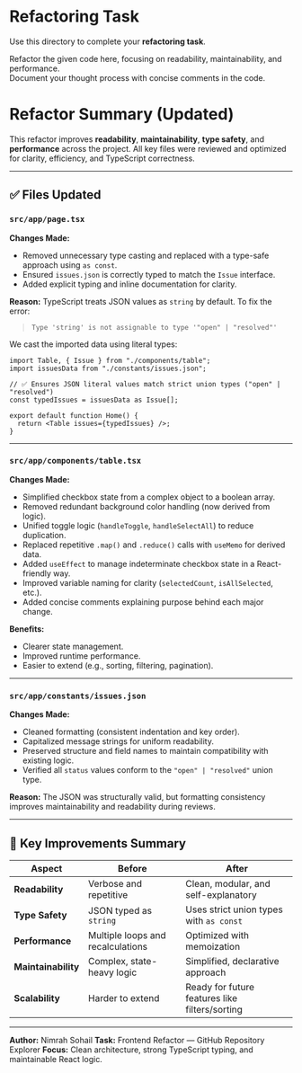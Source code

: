 # Refactoring Task

Use this directory to complete your **refactoring task**.

Refactor the given code here, focusing on readability, maintainability, and performance.  
Document your thought process with concise comments in the code.


# Refactor Summary (Updated)

This refactor improves **readability**, **maintainability**, **type safety**, and **performance** across the project.
All key files were reviewed and optimized for clarity, efficiency, and TypeScript correctness.

---

## ✅ Files Updated

### `src/app/page.tsx`

**Changes Made:**

* Removed unnecessary type casting and replaced with a type-safe approach using `as const`.
* Ensured `issues.json` is correctly typed to match the `Issue` interface.
* Added explicit typing and inline documentation for clarity.

**Reason:**
TypeScript treats JSON values as `string` by default.
To fix the error:

> `Type 'string' is not assignable to type '"open" | "resolved"'`

We cast the imported data using literal types:

```tsx
import Table, { Issue } from "./components/table";
import issuesData from "./constants/issues.json";

// ✅ Ensures JSON literal values match strict union types ("open" | "resolved")
const typedIssues = issuesData as Issue[];

export default function Home() {
  return <Table issues={typedIssues} />;
}
```

---

### `src/app/components/table.tsx`

**Changes Made:**

* Simplified checkbox state from a complex object to a boolean array.
* Removed redundant background color handling (now derived from logic).
* Unified toggle logic (`handleToggle`, `handleSelectAll`) to reduce duplication.
* Replaced repetitive `.map()` and `.reduce()` calls with `useMemo` for derived data.
* Added `useEffect` to manage indeterminate checkbox state in a React-friendly way.
* Improved variable naming for clarity (`selectedCount`, `isAllSelected`, etc.).
* Added concise comments explaining purpose behind each major change.

**Benefits:**

* Clearer state management.
* Improved runtime performance.
* Easier to extend (e.g., sorting, filtering, pagination).

---

### `src/app/constants/issues.json`

**Changes Made:**

* Cleaned formatting (consistent indentation and key order).
* Capitalized message strings for uniform readability.
* Preserved structure and field names to maintain compatibility with existing logic.
* Verified all `status` values conform to the `"open" | "resolved"` union type.

**Reason:**
The JSON was structurally valid, but formatting consistency improves maintainability and readability during reviews.

---

## 🧠 Key Improvements Summary

| Aspect              | Before                            | After                                          |
| ------------------- | --------------------------------- | ---------------------------------------------- |
| **Readability**     | Verbose and repetitive            | Clean, modular, and self-explanatory           |
| **Type Safety**     | JSON typed as `string`            | Uses strict union types with `as const`        |
| **Performance**     | Multiple loops and recalculations | Optimized with memoization                     |
| **Maintainability** | Complex, state-heavy logic        | Simplified, declarative approach               |
| **Scalability**     | Harder to extend                  | Ready for future features like filters/sorting |

---

**Author:** Nimrah Sohail
**Task:** Frontend Refactor — GitHub Repository Explorer
**Focus:** Clean architecture, strong TypeScript typing, and maintainable React logic.
